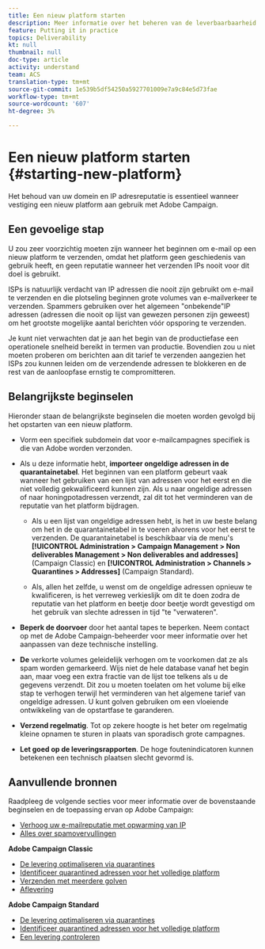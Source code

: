 ```yaml
---
title: Een nieuw platform starten
description: Meer informatie over het beheren van de leverbaarbaarheid bij het starten van een nieuw platform met Adobe Campaign.
feature: Putting it in practice
topics: Deliverability
kt: null
thumbnail: null
doc-type: article
activity: understand
team: ACS
translation-type: tm+mt
source-git-commit: 1e539b5df54250a5927701009e7a9c84e5d73fae
workflow-type: tm+mt
source-wordcount: '607'
ht-degree: 3%

---
```



# Een nieuw platform starten {#starting-new-platform}

Het behoud van uw domein en IP adresreputatie is essentieel wanneer vestiging een nieuw platform aan gebruik met Adobe Campaign.

## Een gevoelige stap

U zou zeer voorzichtig moeten zijn wanneer het beginnen om e-mail op een nieuw platform te verzenden, omdat het platform geen geschiedenis van gebruik heeft, en geen reputatie wanneer het verzenden IPs nooit voor dit doel is gebruikt.

ISPs is natuurlijk verdacht van IP adressen die nooit zijn gebruikt om e-mail te verzenden en die plotseling beginnen grote volumes van e-mailverkeer te verzenden. Spammers gebruiken over het algemeen &quot;onbekende&quot;IP adressen (adressen die nooit op lijst van gewezen personen zijn geweest) om het grootste mogelijke aantal berichten vóór opsporing te verzenden.

Je kunt niet verwachten dat je aan het begin van de productiefase een operationele snelheid bereikt in termen van productie. Bovendien zou u niet moeten proberen om berichten aan dit tarief te verzenden aangezien het ISPs zou kunnen leiden om de verzendende adressen te blokkeren en de rest van de aanloopfase ernstig te compromitteren.

## Belangrijkste beginselen

Hieronder staan de belangrijkste beginselen die moeten worden gevolgd bij het opstarten van een nieuw platform.

* Vorm een specifiek subdomein dat voor e-mailcampagnes specifiek is die van Adobe worden verzonden.

* Als u deze informatie hebt, **importeer ongeldige adressen in de quarantainetabel**.
Het beginnen van een platform gebeurt vaak wanneer het gebruiken van een lijst van adressen voor het eerst en die niet volledig gekwalificeerd kunnen zijn. Als u naar ongeldige adressen of naar honingpotadressen verzendt, zal dit tot het verminderen van de reputatie van het platform bijdragen.

   * Als u een lijst van ongeldige adressen hebt, is het in uw beste belang om het in de quarantainetabel in te voeren alvorens voor het eerst te verzenden. De quarantainetabel is beschikbaar via de menu&#39;s **[!UICONTROL Administration > Campaign Management > Non deliverables Management > Non deliverables and addresses]** (Campaign Classic) en **[!UICONTROL Administration > Channels > Quarantines > Addresses]** (Campaign Standard).

   * Als, allen het zelfde, u wenst om de ongeldige adressen opnieuw te kwalificeren, is het verreweg verkieslijk om dit te doen zodra de reputatie van het platform en beetje door beetje wordt gevestigd om het gebruik van slechte adressen in tijd &quot;te &quot;verwateren&quot;.

* **Beperk de doorvoer** door het aantal tapes te beperken. Neem contact op met de Adobe Campaign-beheerder voor meer informatie over het aanpassen van deze technische instelling.

* **De** verkorte volumes geleidelijk verhogen om te voorkomen dat ze als spam worden gemarkeerd. Wijs niet de hele database vanaf het begin aan, maar voeg een extra fractie van de lijst toe telkens als u de gegevens verzendt. Dit zou u moeten toelaten om het volume bij elke stap te verhogen terwijl het verminderen van het algemene tarief van ongeldige adressen. U kunt golven gebruiken om een vloeiende ontwikkeling van de opstartfase te garanderen.

* **Verzend regelmatig**. Tot op zekere hoogte is het beter om regelmatig kleine opnamen te sturen in plaats van sporadisch grote campagnes.
* **Let goed op de leveringsrapporten**. De hoge foutenindicatoren kunnen betekenen een technisch plaatsen slecht gevormd is.

## Aanvullende bronnen

Raadpleeg de volgende secties voor meer informatie over de bovenstaande beginselen en de toepassing ervan op Adobe Campaign:

* [Verhoog uw e-mailreputatie met opwarming van IP](../../help/additional-resources/increase-reputation-with-ip-warming.md)
* [Alles over spamovervullingen](../../help/additional-resources/all-about-spam-traps.md)

**Adobe Campaign Classic**

* [De levering optimaliseren via quarantines](https://experienceleague.adobe.com/docs/campaign-classic/using/sending-messages/monitoring-deliveries/understanding-quarantine-management.html#optimizing-your-delivery-through-quarantines)
* [Identificeer quarantined adressen voor het volledige platform](https://experienceleague.adobe.com/docs/campaign-classic/using/sending-messages/monitoring-deliveries/understanding-quarantine-management.html#identifying-quarantined-addresses-for-the-entire-platform)
* [Verzenden met meerdere golven](https://experienceleague.adobe.com/docs/campaign-classic/using/sending-messages/key-steps-when-creating-a-delivery/steps-sending-the-delivery.html#sending-using-multiple-waves)
* [Aflevering](https://experienceleague.adobe.com/docs/campaign-classic/using/sending-messages/monitoring-deliveries/about-delivery-monitoring.html#sending-messages)

**Adobe Campaign Standard**

* [De levering optimaliseren via quarantines](https://experienceleague.adobe.com/docs/campaign-standard/using/testing-and-sending/monitoring-messages/understanding-quarantine-management.html#optimizing-your-delivery-through-quarantines)
* [Identificeer quarantined adressen voor het volledige platform](https://experienceleague.adobe.com/docs/campaign-standard/using/testing-and-sending/monitoring-messages/understanding-quarantine-management.html)
* [Een levering controleren](https://experienceleague.adobe.com/docs/campaign-standard/using/testing-and-sending/monitoring-messages/monitoring-a-delivery.html)
